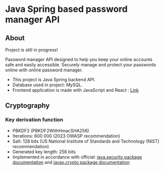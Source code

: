 # Java Spring based password manager API

## About
Project is still in progress!

Password manager API designed to help you keep your online accounts safe and easily accessible.
Securely manage and protect your passwords online with online password manager.

- This project is Java Spring backend API.
- Database used in project: MySQL. 
- Frontend application is made with JavaScript and React : [Link](https://)


## Cryptography
### Key derivation function
- PBKDF2 (PBKDF2WithHmacSHA256)
- Iterations: 600 000 (2023 OWASP recommendation)
- Salt: 128 bits (US National Institute of Standards and Technology (NIST) recommendation)
- Generated key length: 256 bits
- Implemented in accordance with official: [java.security package documentation](https://docs.oracle.com/javase/8/docs/api/java/security/package-summary.html) and [javax.crypto package documentation](https://docs.oracle.com/javase/8/docs/api/javax/crypto/package-summary.html)
